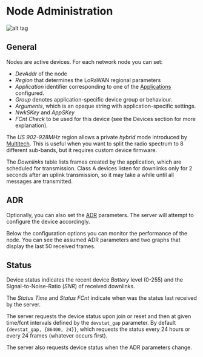 # Node Administration
![alt tag](https://raw.githubusercontent.com/gotthardp/lorawan-server/master/doc/images/admin-link-status.png)

## General

Nodes are active devices. For each network node you can set:
 * *DevAddr* of the node
 * *Region* that determines the LoRaWAN regional parameters
 * *Application* identifier corresponding to one of the [Applications](Applications.md) configured.
 * *Group* denotes application-specific device group or behaviour.
 * *Arguments*, which is an opaque string with application-specific settings.
 * *NwkSKey* and *AppSKey*
 * *FCnt Check* to be used for this device (see the Devices section for more explanation).

The *US 902-928MHz* region allows a private *hybrid* mode introduced by
[Multitech](www.multitech.net/developer/software/lora/introduction-to-lora).
This is useful when you want to split the radio spectrum to 8 different sub-bands,
but it requires custom device firmware.

The *Downlinks* table lists frames created by the application, which are scheduled for
transmission. Class A devices listen for downlinks only for 2 seconds after an uplink
transmission, so it may take a while until all messages are transmitted.


## ADR

Optionally, you can also set the [ADR](ADR.md) parameters. The server will attempt
to configure the device accordingly.

Below the configuration options you can monitor the performance of the node. You
can see the assumed ADR parameters and two graphs that display the last 50 received
frames.


## Status

Device status indicates the recent device *Battery* level (0-255) and the
Signal-to-Noise-Ratio (*SNR*) of received downlinks.

The *Status Time* and *Status FCnt* indicate when was the status last
received by the server.

The server requests the device status upon join or reset and then at given
time/fcnt intervals defined by the `devstat_gap` parameter. By default
`{devstat_gap, {86400, 24}}`, which requests the status every 24 hours or
every 24 frames (whatever occurs first).

The server also requests device status when the ADR parameters change.
